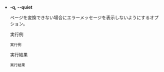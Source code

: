 - **-q, --quiet**

  ページを変換できない場合にエラーメッセージを表示しないようにするオプション。

  実行例 []()
  ```
  実行例
  ```

  実行結果 []()
  ```
  実行結果
  ```